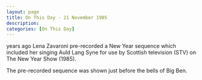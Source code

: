 ```yaml
---
layout: page
title: On This Day - 21 November 1985
description: 
categories: [On This Day]
---
```


<span id="age1"></span> years ago Lena Zavaroni pre-recorded a New Year sequence which included her singing Auld Lang Syne for use by Scottish television (STV) on The New Year Show (1985).

The pre-recorded sequence was shown just before the bells of Big Ben.

<!-- Script for calculating number of years ago -->
<script>
var dob = '19851121';
var year = Number(dob.substr(0, 4));
var month = Number(dob.substr(4, 2)) - 1;
var day = Number(dob.substr(6, 2));
var today = new Date();
var age1 = today.getFullYear() - year;
if (today.getMonth() < month || (today.getMonth() == month && today.getDate() < day)) {
age1--;
}
document.getElementById("age1").innerHTML=age1;
</script>

